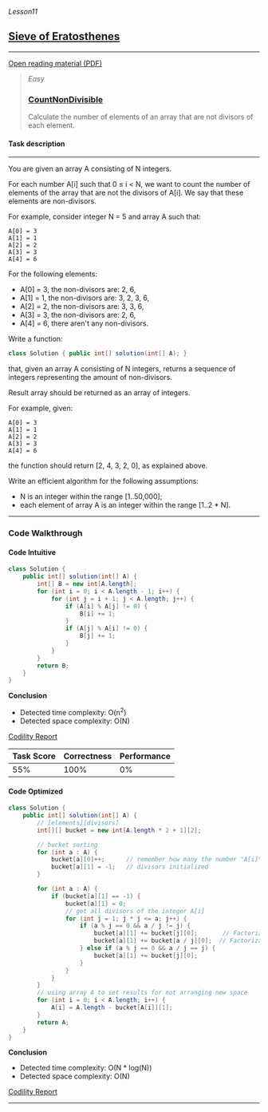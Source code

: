 _Lesson11_
## [Sieve of Eratosthenes](https://app.codility.com/programmers/lessons/11-sieve_of_eratosthenes/)

***
[Open reading material (PDF)](https://codility.com/media/train/9-Sieve.pdf)

> _Easy_
> ### [CountNonDivisible](https://app.codility.com/programmers/lessons/11-sieve_of_eratosthenes/count_non_divisible/)
> Calculate the number of elements of an array that are not divisors of each element.

#### Task description
***
You are given an array A consisting of N integers.

For each number A[i] such that 0 ≤ i < N, we want to count the number of elements of the array that are not the divisors of A[i]. We say that these elements are non-divisors.

For example, consider integer N = 5 and array A such that:

    A[0] = 3
    A[1] = 1
    A[2] = 2
    A[3] = 3
    A[4] = 6

For the following elements:

* A[0] = 3, the non-divisors are: 2, 6,
* A[1] = 1, the non-divisors are: 3, 2, 3, 6,
* A[2] = 2, the non-divisors are: 3, 3, 6,
* A[3] = 3, the non-divisors are: 2, 6,
* A[4] = 6, there aren't any non-divisors.

Write a function:
```java
class Solution { public int[] solution(int[] A); }
```
that, given an array A consisting of N integers, returns a sequence of integers representing the amount of non-divisors.

Result array should be returned as an array of integers.

For example, given:

    A[0] = 3
    A[1] = 1
    A[2] = 2
    A[3] = 3
    A[4] = 6

the function should return [2, 4, 3, 2, 0], as explained above.

Write an efficient algorithm for the following assumptions:

* N is an integer within the range [1..50,000];
* each element of array A is an integer within the range [1..2 * N].

***

### Code Walkthrough
#### Code Intuitive
```java
class Solution {
    public int[] solution(int[] A) {
        int[] B = new int[A.length];
        for (int i = 0; i < A.length - 1; i++) {
            for (int j = i + 1; j < A.length; j++) {
                if (A[i] % A[j] != 0) {
                    B[i] += 1;
                }
                if (A[j] % A[i] != 0) {
                    B[j] += 1;
                }
            }
        }
        return B;
    }
}
```

**Conclusion**

* Detected time complexity: O(n<sup>2</sup>)
* Detected space complexity: O(N)

[Codility Report](https://app.codility.com/demo/results/trainingX4D9SU-8XP/)

|Task Score|Correctness|Performance|
|---|---|---|
|55%|100%|0%|


#### Code Optimized

```java
class Solution {
    public int[] solution(int[] A) {
        // [elements][divisors]
        int[][] bucket = new int[A.length * 2 + 1][2];

        // bucket sorting
        for (int a : A) {
            bucket[a][0]++;      // remember how many the number "A[i]" in A
            bucket[a][1] = -1;   // divisors initialized
        }

        for (int a : A) {
            if (bucket[a][1] == -1) {
                bucket[a][1] = 0;
                // get all divisors of the integer A[i]
                for (int j = 1; j * j <= a; j++) {
                    if (a % j == 0 && a / j != j) {
                        bucket[a][1] += bucket[j][0];       // Factorization: j
                        bucket[a][1] += bucket[a / j][0];  // Factorization: element/j
                    } else if (a % j == 0 && a / j == j) {
                        bucket[a][1] += bucket[j][0];
                    }
                }
            }
        }
        // using array A to set results for not arranging new space
        for (int i = 0; i < A.length; i++) {
            A[i] = A.length - bucket[A[i]][1];
        }
        return A;
    }
}
```

**Conclusion**
* Detected time complexity:  O(N * log(N))
* Detected space complexity: O(N)

[Codility Report](https://app.codility.com/demo/results/trainingZKFZ87-KQ9/)

***
